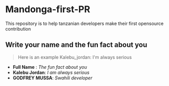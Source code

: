 # Mandonga-first-PR

This repository is to help tanzanian developers make their first opensource contribution 

## Write your name and the fun fact about you 

> Here is an example Kalebu_jordan: I'm always serious 

- **Full Name** : *The fun fact about you*
- **Kalebu Jordan**: *I am always serious* 
- **GODFREY MUSSA**: *Swahili developer*
